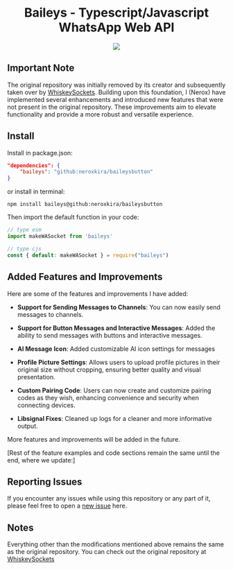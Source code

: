 # <div align='center'>Baileys - Typescript/Javascript WhatsApp Web API</div>

<div align="center"><img src="https://iili.io/2Zpjtlp.jpg](https://files.catbox.moe/0qtye8.jpg"></div>

## Important Note

The original repository was initially removed by its creator and subsequently taken over by [WhiskeySockets](https://github.com/WhiskeySockets). Building upon this foundation, I (Nerox) have implemented several enhancements and introduced new features that were not present in the original repository. These improvements aim to elevate functionality and provide a more robust and versatile experience.

## Install

Install in package.json:
```json
"dependencies": {
    "baileys": "github:neroxkira/baileysbutton"
}
```
or install in terminal:
```
npm install baileys@github:neroxkira/baileysbutton
```

Then import the default function in your code:
```ts 
// type esm
import makeWASocket from 'baileys'
```

```js
// type cjs
const { default: makeWASocket } = require("baileys")
```

## Added Features and Improvements
Here are some of the features and improvements I have added:

- **Support for Sending Messages to Channels**: You can now easily send messages to channels.

- **Support for Button Messages and Interactive Messages**: Added the ability to send messages with buttons and interactive messages.

- **AI Message Icon**: Added customizable AI icon settings for messages

- **Profile Picture Settings**: Allows users to upload profile pictures in their original size without cropping, ensuring better quality and visual presentation.

- **Custom Pairing Code**: Users can now create and customize pairing codes as they wish, enhancing convenience and security when connecting devices.

- **Libsignal Fixes**: Cleaned up logs for a cleaner and more informative output.

More features and improvements will be added in the future.

[Rest of the feature examples and code sections remain the same until the end, where we update:]

## Reporting Issues
If you encounter any issues while using this repository or any part of it, please feel free to open a [new issue](https://github.com/neroxkira/baileysbutton/issues) here.

## Notes
Everything other than the modifications mentioned above remains the same as the original repository. You can check out the original repository at [WhiskeySockets](https://github.com/WhiskeySockets/Baileys)
